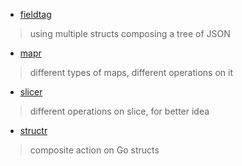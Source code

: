 
* [fieldtag](./fieldtag.go)
> using multiple structs composing a tree of JSON

* [mapr](./mapr.go)
> different types of maps, different operations on it

* [slicer](./slicer.go)
> different operations on slice, for better idea

* [structr](./structr.go)
> composite action on Go structs
